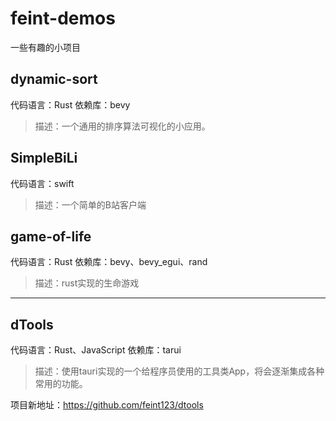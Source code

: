 # feint-demos
一些有趣的小项目

## dynamic-sort
代码语言：Rust
依赖库：bevy
> 描述：一个通用的排序算法可视化的小应用。

## SimpleBiLi
代码语言：swift
> 描述：一个简单的B站客户端

## game-of-life
代码语言：Rust
依赖库：bevy、bevy_egui、rand
> 描述：rust实现的生命游戏
----
## dTools
代码语言：Rust、JavaScript
依赖库：tarui
> 描述：使用tauri实现的一个给程序员使用的工具类App，将会逐渐集成各种常用的功能。

项目新地址：https://github.com/feint123/dtools
